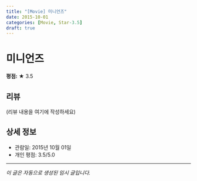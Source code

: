 ```yaml
---
title: "[Movie] 미니언즈"
date: 2015-10-01
categories: [Movie, Star-3.5]
draft: true
---
```


# 미니언즈

**평점:** ★ 3.5

## 리뷰

(리뷰 내용을 여기에 작성하세요)

## 상세 정보

- 관람일: 2015년 10월 01일
- 개인 평점: 3.5/5.0

---

*이 글은 자동으로 생성된 임시 글입니다.*
